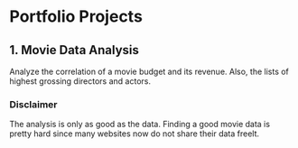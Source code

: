 # Portfolio Projects

## 1. Movie Data Analysis

Analyze the correlation of a movie budget and its revenue. 
Also, the lists of highest grossing directors and actors.

###   Disclaimer

  The analysis is only as good as the data. Finding a good movie data is pretty hard
  since many websites now do not share their data freelt.
